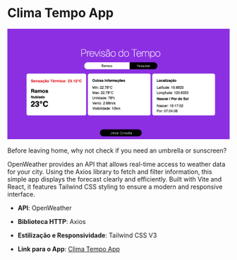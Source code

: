 # Clima Tempo App 
![Clima Tempo App](./src/assets/clima-tempo-app.png)

Before leaving home, why not check if you need an umbrella or sunscreen?

OpenWeather provides an API that allows real-time access to weather data for your city. Using the Axios library to fetch and filter information, this simple app displays the forecast clearly and efficiently. Built with Vite and React, it features Tailwind CSS styling to ensure a modern and responsive interface.

- **API**: OpenWeather
- **Biblioteca HTTP**: Axios
- **Estilização e Responsividade**: Tailwind CSS V3

- **Link para o App**: [Clima Tempo App](https://previsao-clima.netlify.app)

